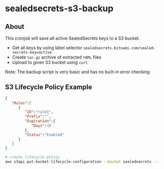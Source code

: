 # sealedsecrets-s3-backup

## About
This cronjob will save all active SealedSecrets keys to a S3 bucket.

- Get all keys by using label selector `sealedsecrets.bitnami.com/sealed-secrets-key=active`
- Create `tar.gz` archive of extracted `YAML` files
- Upload to given S3 bucket using `curl`

Note: The backup script is very basic and has no built-in error checking

## S3 Lifecycle Policy Example
```json
{
   "Rules":[
      {
         "ID":"rule1",
         "Prefix":"",
         "Expiration":{
            "Days":30
         },
         "Status":"Enabled"
      }
   ]
}
```
```bash
# create lifecycle policy
aws s3api put-bucket-lifecycle-configuration --bucket sealedsecrets --lifecycle-configuration file://bkt-lc-config.kson
```